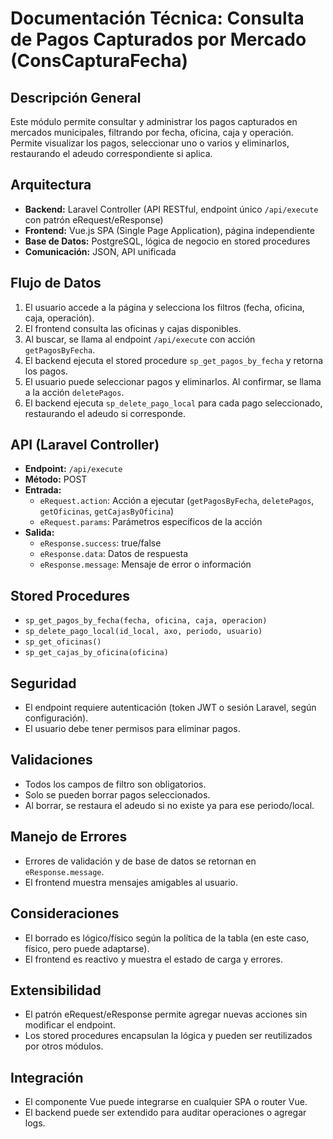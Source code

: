 # Documentación Técnica: Consulta de Pagos Capturados por Mercado (ConsCapturaFecha)

## Descripción General
Este módulo permite consultar y administrar los pagos capturados en mercados municipales, filtrando por fecha, oficina, caja y operación. Permite visualizar los pagos, seleccionar uno o varios y eliminarlos, restaurando el adeudo correspondiente si aplica.

## Arquitectura
- **Backend:** Laravel Controller (API RESTful, endpoint único `/api/execute` con patrón eRequest/eResponse)
- **Frontend:** Vue.js SPA (Single Page Application), página independiente
- **Base de Datos:** PostgreSQL, lógica de negocio en stored procedures
- **Comunicación:** JSON, API unificada

## Flujo de Datos
1. El usuario accede a la página y selecciona los filtros (fecha, oficina, caja, operación).
2. El frontend consulta las oficinas y cajas disponibles.
3. Al buscar, se llama al endpoint `/api/execute` con acción `getPagosByFecha`.
4. El backend ejecuta el stored procedure `sp_get_pagos_by_fecha` y retorna los pagos.
5. El usuario puede seleccionar pagos y eliminarlos. Al confirmar, se llama a la acción `deletePagos`.
6. El backend ejecuta `sp_delete_pago_local` para cada pago seleccionado, restaurando el adeudo si corresponde.

## API (Laravel Controller)
- **Endpoint:** `/api/execute`
- **Método:** POST
- **Entrada:**
  - `eRequest.action`: Acción a ejecutar (`getPagosByFecha`, `deletePagos`, `getOficinas`, `getCajasByOficina`)
  - `eRequest.params`: Parámetros específicos de la acción
- **Salida:**
  - `eResponse.success`: true/false
  - `eResponse.data`: Datos de respuesta
  - `eResponse.message`: Mensaje de error o información

## Stored Procedures
- `sp_get_pagos_by_fecha(fecha, oficina, caja, operacion)`
- `sp_delete_pago_local(id_local, axo, periodo, usuario)`
- `sp_get_oficinas()`
- `sp_get_cajas_by_oficina(oficina)`

## Seguridad
- El endpoint requiere autenticación (token JWT o sesión Laravel, según configuración).
- El usuario debe tener permisos para eliminar pagos.

## Validaciones
- Todos los campos de filtro son obligatorios.
- Solo se pueden borrar pagos seleccionados.
- Al borrar, se restaura el adeudo si no existe ya para ese periodo/local.

## Manejo de Errores
- Errores de validación y de base de datos se retornan en `eResponse.message`.
- El frontend muestra mensajes amigables al usuario.

## Consideraciones
- El borrado es lógico/físico según la política de la tabla (en este caso, físico, pero puede adaptarse).
- El frontend es reactivo y muestra el estado de carga y errores.

## Extensibilidad
- El patrón eRequest/eResponse permite agregar nuevas acciones sin modificar el endpoint.
- Los stored procedures encapsulan la lógica y pueden ser reutilizados por otros módulos.

## Integración
- El componente Vue puede integrarse en cualquier SPA o router Vue.
- El backend puede ser extendido para auditar operaciones o agregar logs.

